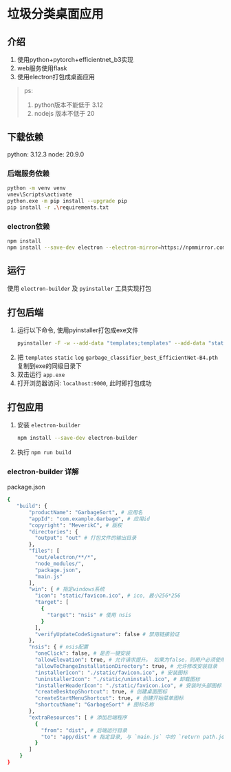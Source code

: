 # 垃圾分类桌面应用

## 介绍
1. 使用python+pytorch+efficientnet_b3实现
2. web服务使用flask
3. 使用electron打包成桌面应用
> ps: 
> 1. python版本不能低于 3.12
> 2. nodejs 版本不低于 20
> 

## 下载依赖
python: 3.12.3
node: 20.9.0

### 后端服务依赖
```bash
python -m venv venv
vnev\Scripts\activate
python.exe -m pip install --upgrade pip
pip install -r .\requirements.txt
```

### electron依赖
```bash
npm install
npm install --save-dev electron --electron-mirror=https://npmmirror.com/mirrors/electron/
```

## 运行
使用 `electron-builder` 及 `pyinstaller` 工具实现打包

## 打包后端
1. 运行以下命令, 使用pyinstaller打包成exe文件
    ```bash
    pyinstaller -F -w --add-data "templates;templates" --add-data "static;static" --add-data "log;log" --add-data ".\.venv\Lib\site-packages\flask_bootstrap\templates;flask_bootstrap/templates" --icon="static/favicon.png" app.py
    ```
2. 把 `templates` `static` `log` `garbage_classifier_best_EfficientNet-B4.pth` 复制到exe的同级目录下
3. 双击运行 `app.exe`
4. 打开浏览器访问: `localhost:9000`, 此时即打包成功

## 打包应用
1. 安装 `electron-builder`
   ```bash
   npm install --save-dev electron-builder
   ```
2. 执行 `npm run build`


### electron-builder 详解
package.json
```bash
{
   "build": {
       "productName": "GarbageSort", # 应用名
       "appId": "com.example.Garbage", # 应用id
       "copyright": "MeverikC", # 版权
       "directories": {
         "output": "out" # 打包文件的输出目录
       },
       "files": [
         "out/electron/**/*",
         "node_modules/",
         "package.json",
         "main.js"
       ],
       "win": { # 指定windows系统
         "icon": "static/favicon.ico", # ico, 最小256*256
         "target": [
           {
             "target": "nsis" # 使用 nsis
           }
         ],
         "verifyUpdateCodeSignature": false # 禁用链接验证
       },
       "nsis": { # nsis配置
         "oneClick": false, # 是否一键安装
         "allowElevation": true, # 允许请求提升。 如果为false，则用户必须使用提升的权限重新启动安装程序。
         "allowToChangeInstallationDirectory": true, # 允许修改安装目录
         "installerIcon": "./static/favicon.ico", # 安装图标
         "uninstallerIcon": "./static/uninstall.ico", # 卸载图标
         "installerHeaderIcon": "./static/favicon.ico", # 安装时头部图标
         "createDesktopShortcut": true, # 创建桌面图标
         "createStartMenuShortcut": true, # 创建开始菜单图标
         "shortcutName": "GarbageSort" # 图标名称
       },
       "extraResources": [ # 添加后端程序
         {
           "from": "dist", # 后端运行目录
           "to": "app/dist" # 指定目录, 与 `main.js` 中的 `return path.join(process.resourcesPath, 'app', 'dist', 'app.exe');` 目录保持一致
         }
       ]
    }
}
```



